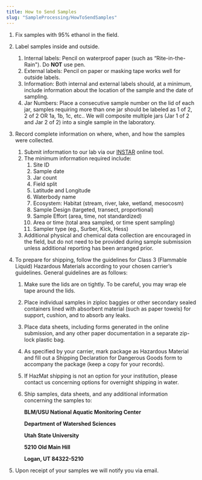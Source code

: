 ```yaml
---
title: How to Send Samples
slug: "SampleProcessing/HowToSendSamples"
---
```


1. Fix samples with 95% ethanol in the field.
1. Label samples inside and outside.
    1. Internal labels: Pencil on waterproof paper (such as “Rite-in-the-Rain"). Do **NOT** use pen.
    1. External labels: Pencil on paper or masking tape works well for outside labels.
    1. Information: Both internal and external labels should, at a minimum, include information about the location of the sample and the date of sampling.
    1. Jar Numbers: Place a consecutive sample number on the lid of each jar, samples requiring more than one jar should be labeled as 1 of 2, 2 of 2 OR 1a, 1b, 1c, etc.. We will composite multiple jars (Jar 1 of 2 and Jar 2 of 2) into a single sample in the laboratory.
1. Record complete information on where, when, and how the samples were collected.
    1. Submit information to our lab via our [INSTAR](http://instar.namc-usu.org) online tool.
    1. The minimum information required include:
        1. Site ID
        2. Sample date
        3. Jar count
        4. Field split
        5. Latitude and Longitude
        6. Waterbody name
        7. Ecosystem: Habitat (stream, river, lake, wetland, mesocosm)
        8. Sample Design (targeted, transect, proportional)
        9. Sample Effort (area, time, not standardized)
        10. Area or time (total area sampled, or time spent sampling)
        11. Sampler type (eg., Surber, Kick, Hess)
    3. Additional physical and chemical data collection are encouraged in the field, but do not need to be provided during sample submission unless additional reporting has been arranged prior.
1. To prepare for shipping, follow the guidelines for Class 3 (Flammable Liquid) Hazardous Materials according to your chosen carrier’s guidelines. General guidelines are as follows:
    1. Make sure the lids are on tightly. To be careful, you may wrap ele tape around the lids.
    2. Place individual samples in ziploc baggies or other secondary sealed containers lined with absorbent material (such as paper towels) for support, cushion, and to absorb any leaks.
    3. Place data sheets, including forms generated in the online submission, and any other paper documentation in a separate zip-lock plastic bag.
    4. As specified by your carrier, mark package as Hazardous Material and fill out a Shipping Declaration for Dangerous Goods form to accompany the package (keep a copy for your records).
    5. If HazMat shipping is not an option for your institution, please contact us concerning options for overnight shipping in water.
    6. Ship samples, data sheets, and any additional information concerning the samples to:
     
        **BLM/USU National Aquatic Monitoring Center**

        **Department of Watershed Sciences**

        **Utah State University**

        **5210 Old Main Hill**

        **Logan, UT 84322-5210**

1. Upon receipt of your samples we will notify you via email.
